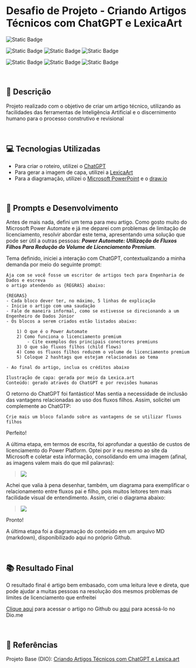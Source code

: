 # Desafio de Projeto - Criando Artigos Técnicos com ChatGPT e LexicaArt

![Static Badge](https://img.shields.io/badge/Status_Projeto:-Concluído_(29/Jun/2024)-green)

![Static Badge](https://img.shields.io/badge/Inteligência_Artificial_(IA)-blue)
![Static Badge](https://img.shields.io/badge/IA_Generativa-blue)
![Static Badge](https://img.shields.io/badge/Colaboração-blue)

![Static Badge](https://img.shields.io/badge/LexixaArt-orange)
![Static Badge](https://img.shields.io/badge/OpenIA-orange)
![Static Badge](https://img.shields.io/badge/ChatGPT-orange)

<br>

## 📒 Descrição

Projeto realizado com o objetivo de criar um artigo técnico, utilizando as facilidades das ferramentas de Inteligência Artificial e o discernimento humano para o processo construtivo e revisional

<br>

## 💻 Tecnologias Utilizadas

- Para criar o roteiro, utilizei o [ChatGPT](https://chatgpt.com/)
- Para gerar a imagem de capa, utilizei a [LexicaArt](https://lexica.art/)
- Para a diagramação, utilizei o [Microsoft PowerPoint](https://www.microsoft.com/en/microsoft-365/powerpoint) e o [draw.io](https://app.diagrams.net/)

<br>

## 🧠 Prompts e Desenvolvimento
Antes de mais nada, defini um tema para meu artigo. Como gosto muito do Microsoft Power Automate e já me deparei com problemas de limitação de licenciamento, resolvir abordar este tema, apresentando uma solução que pode ser útil a outras pessoas: ***Power Automate: Utilização de Fluxos Filhos Para Redução do Volume de Licenciamento Premium***.

Tema definido, iniciei a interação com ChatGPT, contextualizando a minha demanda por meio do seguinte prompt:

~~~
Aja com se você fosse um escritor de artigos tech para Engenharia de Dados e escreva
o artigo atendendo as {REGRAS} abaixo:

{REGRAS}
- Cada bloco dever ter, no máximo, 5 linhas de explicação
- Inicie o artigo com uma saudação
- Fale de maneira informal, como se estivesse se direcionando a um Engenheiro de Dados Júnior
- Os blocos a serem criados estão listados abaixo:

	1) O que é o Power Automate
	2) Como funciona o licenciamento premium
		- Cite exemplos dos principais conectores premiuns
	3) O que são fluxos filhos (child flows)
	4) Como os fluxos filhos reduzem o volume de licenciamento premium
	5) Coloque 2 hashtags que estejam relacionadas ao tema

- Ao final do artigo, inclua os créditos abaixo

Ilustração de capa: gerada por meio da Lexica.art
Conteúdo: gerado através do ChatGPT e por revisões humanas
~~~

O retorno do ChatGPT foi fantástico! Mas sentia a necessidade de inclusão das vantagens relacionadas ao uso dos fluxos filhos. Assim, solicitei um complemente ao ChatGTP:

~~~
Crie mais um bloco falando sobre as vantagens de se utilizar fluxos filhos
~~~

Perfeito!

A última etapa, em termos de escrita, foi aprofundar a questão de custos de licenciamento do Power Platform. Optei por ir eu mesmo ao site da Microsoft e coletar esta informação, consolidando em uma imagem (afinal, as imagens valem mais do que mil palavras):

> ![](img/licenciamentoPowerAutomate.png)

Achei que valia à pena desenhar, também, um diagrama para exemplificar o relacionamento entre fluxos pai e filho, pois muitos leitores tem mais facilidade visual de entendimento. Assim, criei o diagrama abaixo:

> ![](img/diagrama.png)

Pronto!

A última etapa foi a diagramação do conteúdo em um arquivo MD (markdown), disponibilizado aqui no próprio Github.

<br>

## 📚 Resultado Final

O resultado final é artigo bem embasado, com uma leitura leve e direta, que pode ajudar a muitas pessoas na resolução dos mesmos problemas de limites de licenciamento que enfreitei

[Clique aqui](artigoPowerAutomate.md) para acessar o artigo no Github ou [aqui](https://web.dio.me/articles/utilizacao-de-fluxos-filhos-no-microsoft-power-automate?back=%2Farticles&page=1&order=oldest) para acessá-lo no Dio.me

<br>

## 🔗 Referências

Projeto Base (DIO): [Criando Artigos Técnicos com ChatGPT e Lexica.art](https://web.dio.me/project/criando-artigos-tecnicos-com-chatgpt-e-lexicaart/learning/b3a4c522-07a4-4697-ae0d-3fdf6add2c22?back=/track/santander-2024-fundamentos-de-ia-para-devs&tab=undefined&moduleId=undefined)
